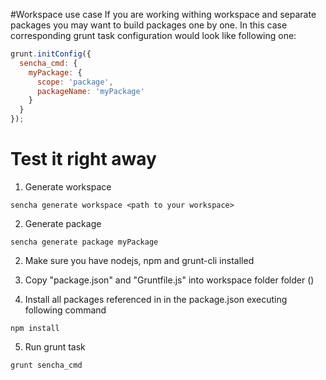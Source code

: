 #Workspace use case
If you are working withing workspace and separate packages you may want to build packages one by one.
In this case corresponding grunt task configuration would look like following one:

```js
grunt.initConfig({
  sencha_cmd: {
    myPackage: {
      scope: 'package',
      packageName: 'myPackage'
    }    
  }
});
```

# Test it right away

1. Generate workspace
```shell
sencha generate workspace <path to your workspace>  
```

2. Generate package
```shell
sencha generate package myPackage  
```

2. Make sure you have nodejs, npm and grunt-cli installed 

3. Copy "package.json" and "Gruntfile.js" into workspace folder folder (<path to your workspace>)

4. Install all packages referenced in in the package.json executing following command
```shell
npm install  
```

5. Run grunt task
```shell
grunt sencha_cmd  
```
